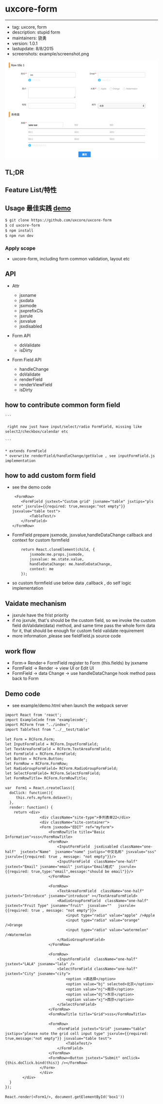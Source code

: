 # uxcore-form

---

* tag: uxcore, form
* description: stupid form
* maintainers: 骁勇
* version: 1.0.1
* lastupdate: 8/8/2015
* screenshots: example/screenshot.png

![](example/screenshot.png)


## TL;DR



## Feature List/特性


## Usage 最佳实践 [demo](http://uxcore.github.io/uxcore-form/)

```sh
$ git clone https://github.com/uxcore/uxcore-form
$ cd uxcore-form
$ npm install
$ npm run dev
```


### Apply scope

* uxcore-form, including form common validation, layout etc

## API

*  Attr

    * jsxname
    * jsxdata
    * jsxmode
    * jsxprefixCls
    * jsxrule
    * jsxvalue
    * jsxdisabled

* Form API

    * doValidate
    * isDirty

* Form Field API

    * handleChange
    * doValidate
    * renderField 
    * renderViewField
    * isDirty

## how to contribute common form field

    ```

     right now just have input/select/radio FormField, missing like select2/checkbox/calendar etc

    ```

    * extends FormField
    * overwrite renderField/handleChange/getValue , see inputFormField.js implementation

## how to add custom form field
    
 - see the demo code
    
    ```
     <FormRow>
        <FormField jsxtext="Custom grid" jsxname="table" jsxtips="pls note" jsxrule={{required: true,message:"not empty"}} jsxvalue="table test">
            <TableTest/>
        </FormField>
    </FormRow>
    ```

- FormField prepare jsxmode, jsxvalue,handleDataChange callback and context for custom formfield

    ```
        return React.cloneElement(child, {
            jsxmode:me.props.jsxmode,
            jsxvalue: me.state.value,
            handleDataChange: me.handleDataChange,
            context: me
        });
    ```
 - so custom formfield use below data ,callback , do self logic implementation


## Vaidate mechanism

*  jsxrule have the frist priority
*  if no jsxrule, that's should be the custom field, so we invoke the 
custom field doValidate(data) method, and same time pass the whole form 
data for it, that should be enough for custom field validate requirement
*  more information ,please see fieldField.js source code

## work flow

* Form-> Render-> FormField register to Form (this.fields) by jsxname
* FormField -> Render -> view UI or Edit UI
* FormField -> data Change -> use handleDataChange hook method pass back to Form

## Demo code

* see example/demo.html when launch the webpack server

````
import React from 'react';
import ExampleCode from "examplecode";
import RCForm from "../index";
import TableTest from "../__test/table"

let Form = RCForm.Form;
let InputFormField = RCForm.InputFormField;
let TextAreaFormField = RCForm.TextAreaFormField;
let FormField = RCForm.FormField;
let Button = RCForm.Button;
let FormRow = RCForm.FormRow;
let RadioGroupFormField= RCForm.RadioGroupFormField;
let SelectFormField= RCForm.SelectFormField;
let FormRowTitle= RCForm.FormRowTitle;

var  Form1 = React.createClass({
  doClick: function(){
     this.refs.myform.doSave();
  },
  render: function() {
    return <div>
                <div className="site-type">多列表单22</div>
                <div className="site-container">
                <Form jsxmode="EDIT" ref="myform">
                    <FormRowTitle title="Basic Information">sss</FormRowTitle>
                    <FormRow>
                        <InputFormField  jsxdisabled className="one-half"  jsxtext="Name"  jsxname="name" jsxtips="中文名称" jsxvalue="sss" jsxrule={{required: true , message: "not empty"}}/>
                        <InputFormField  className="one-half"  jsxtext="Email" jsxname="email" jsxtips="Email格式"  jsxrule={{required: true,type:"email",message:"should be email"}}/>
                    </FormRow>

                    <FormRow>
                        <TextAreaFormField  className="one-half" jsxtext="Introduce" jsxname="introduce" ></TextAreaFormField>
                        <RadioGroupFormField  className="one-half" jsxtext="Fruit Type" jsxname="fruit"  jsxvalue=""   jsxrule={{required: true , message: "not empty"}}>
                            <input type="radio" value="apple" />Apple
                            <input type="radio" value="orange" />Orange
                            <input type="radio" value="watermelon" />Watermelon
                        </RadioGroupFormField>
                    </FormRow>

                    <FormRow>
                        <InputFormField  className="one-half"  jsxtext="LALA" jsxname="lala" />
                        <SelectFormField className="one-half"  jsxtext="City" jsxname="city">
                            <option >请选择</option>
                            <option value="bj" selected>北京</option>
                            <option value="nj">南京</option>
                            <option value="dj">东京</option>
                            <option value="xj">西京</option>
                        </SelectFormField>
                    </FormRow>
                    <FormRowTitle title="Grid">sss</FormRowTitle>

                    <FormRow>
                        <FormField jsxtext="Grid" jsxname="table" jsxtips="please note the grid cell input type" jsxrule={{required: true,message:"not empty"}} jsxvalue="table test">
                            <TableTest/>
                        </FormField>
                    </FormRow>
                    <FormRow><Button jsxtext="Submit" onClick={this.doClick.bind(this)} /></FormRow>
                </Form>
                </div>
        </div>
  }
});

React.render(<Form1/>, document.getElementById('box1'))
````
